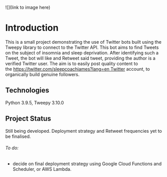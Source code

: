 ![](link to image here)
# Introduction

This is a small project demonstrating the use of Twitter bots built using the Tweepy library to connect to the Twitter API. This bot aims to find Tweets on the subject of insomnia and sleep deprivation. After identifying such a Tweet, the bot will like and Retweet said tweet, providing the author is a verified Twitter user. The aim is to easily post quality content to the https://twitter.com/sleepcoachjames?lang=en Twitter account, to organically build genuine followers.
                                                                            


## Technologies

Python 3.9.5, Tweepy 3.10.0

## Project Status

Still being developed. Deployment strategy and Retweet frequencies yet to be finalised. 

###### To do:
 - decide on final deployment strategy using Google Cloud Functions and Scheduler, or AWS Lambda. 




